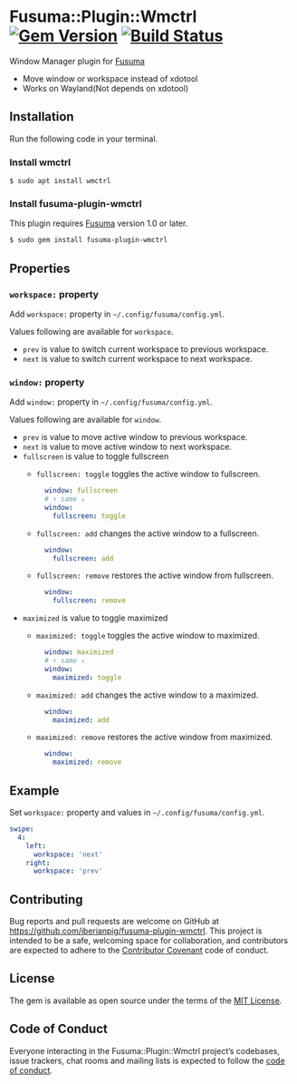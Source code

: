 # Fusuma::Plugin::Wmctrl [![Gem Version](https://badge.fury.io/rb/fusuma-plugin-wmctrl.svg)](https://badge.fury.io/rb/fusuma-plugin-wmctrl) [![Build Status](https://travis-ci.com/iberianpig/fusuma-plugin-wmctrl.svg?branch=master)](https://travis-ci.com/iberianpig/fusuma-plugin-wmctrl)


Window Manager plugin for [Fusuma](https://github.com/iberianpig/fusuma)

* Move window or workspace instead of xdotool
* Works on Wayland(Not depends on xdotool)

## Installation

Run the following code in your terminal.

### Install wmctrl

```
$ sudo apt install wmctrl
```
### Install fusuma-plugin-wmctrl

This plugin requires [Fusuma](https://github.com/iberianpig/fusuma#update) version 1.0 or later.

```sh
$ sudo gem install fusuma-plugin-wmctrl
```

## Properties

### `workspace:` property
Add `workspace:` property in `~/.config/fusuma/config.yml`.

Values following are available for `workspace`.

  * `prev` is value to switch current workspace to previous workspace.
  * `next` is value to switch current workspace to next workspace.

### `window:` property
Add `window:` property in `~/.config/fusuma/config.yml`.

Values following are available for `window`.

  * `prev` is value to move active window to previous workspace.
  * `next` is value to move active window to next workspace.
  * `fullscreen` is value to toggle fullscreen
    * `fullscreen: toggle` toggles the active window to fullscreen.
      ```yml
        window: fullscreen
        # ↑ same ↓
        window: 
          fullscreen: toggle
      ```

    * `fullscreen: add` changes the active window to a fullscreen.
      ```yml
        window: 
          fullscreen: add
      ``` 

    * `fullscreen: remove` restores the active window from fullscreen.
      ```yml
        window: 
          fullscreen: remove
      ```
  * `maximized` is value to toggle maximized
    * `maximized: toggle` toggles the active window to maximized.
      ```yml
        window: maximized
        # ↑ same ↓
        window: 
          maximized: toggle
      ```

    * `maximized: add` changes the active window to a maximized.
      ```yml
        window: 
          maximized: add
      ``` 

    * `maximized: remove` restores the active window from maximized.
      ```yml
        window: 
          maximized: remove
      ```


## Example

Set `workspace:` property and values in `~/.config/fusuma/config.yml`.

```yaml
swipe:
  4:
    left: 
      workspace: 'next'
    right: 
      workspace: 'prev'
```


## Contributing

Bug reports and pull requests are welcome on GitHub at https://github.com/iberianpig/fusuma-plugin-wmctrl. This project is intended to be a safe, welcoming space for collaboration, and contributors are expected to adhere to the [Contributor Covenant](http://contributor-covenant.org) code of conduct.

## License

The gem is available as open source under the terms of the [MIT License](https://opensource.org/licenses/MIT).

## Code of Conduct

Everyone interacting in the Fusuma::Plugin::Wmctrl project’s codebases, issue trackers, chat rooms and mailing lists is expected to follow the [code of conduct](https://github.com/iberianpig/fusuma-plugin-wmctrl/blob/master/CODE_OF_CONDUCT.md).
